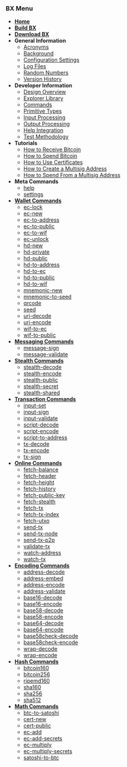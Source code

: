 ### BX Menu
* **[Home](Home)**
* **[Build BX](Build-BX)**
* **[Download BX](Download-BX)**
* **General Information**
  * [Acronyms](Acronyms)
  * [Background](Background)
  * [Configuration Settings](Configuration-Settings)
  * [Log Files](Log-Files)
  * [Random Numbers](Random-Numbers)
  * [Version History](Version-History)
* **Developer Information**
  * [Design Overview](Design-Overview)
  * [Explorer Library](Explorer-Library)
  * [Commands](Commands)
  * [Primitive Types](Primitive-Types)
  * [Input Processing](Input-Processing)
  * [Output Processing](Output-Processing)
  * [Help Integration](Help-Integration)
  * [Test Methodology](Test-Methodology)
* **Tutorials**
  * [How to Receive Bitcoin](How-to-Receive-Bitcoin)
  * [How to Spend Bitcoin](How-to-Spend-Bitcoin)
  * [How to Use Certificates](How-to-Use-Certificates)
  * [How to Create a Multisig Address](How-to-Create-a-Multisig-Address)
  * [How to Spend From a Multisig Address](How-to-Spend-From-a-Multisig-Address)
* **Meta Commands**
  * [help](bx-help)
  * [settings](bx-settings)
* **[Wallet Commands](Wallet-Commands)**
  * [ec-lock](bx-ec-lock)
  * [ec-new](bx-ec-new)
  * [ec-to-address](bx-ec-to-address)
  * [ec-to-public](bx-ec-to-public)
  * [ec-to-wif](bx-ec-to-wif)
  * [ec-unlock](bx-ec-unlock)
  * [hd-new](bx-hd-new)
  * [hd-private](bx-hd-private)
  * [hd-public](bx-hd-public)
  * [hd-to-address](bx-hd-to-address)
  * [hd-to-ec](bx-hd-to-ec)
  * [hd-to-public](bx-hd-to-public)
  * [hd-to-wif](bx-hd-to-wif)
  * [mnemonic-new](bx-mnemonic-new)
  * [mnemonic-to-seed](bx-mnemonic-to-seed)
  * [qrcode](bx-qrcode)
  * [seed](bx-seed)
  * [uri-decode](bx-uri-decode)
  * [uri-encode](bx-uri-encode)
  * [wif-to-ec](bx-wif-to-ec)
  * [wif-to-public](bx-wif-to-public)
* **[Messaging Commands](Messaging-Commands)**
  * [message-sign](bx-message-sign)
  * [message-validate](bx-message-validate)
* **[Stealth Commands](Stealth-Commands)**
  * [stealth-decode](bx-stealth-decode)
  * [stealth-encode](bx-stealth-encode)
  * [stealth-public](bx-stealth-public)
  * [stealth-secret](bx-stealth-secret)
  * [stealth-shared](bx-stealth-shared)
* **[Transaction Commands](Transaction-Commands)**
  * [input-set](bx-input-set)
  * [input-sign](bx-input-sign)
  * [input-validate](bx-input-validate)
  * [script-decode](bx-script-decode)
  * [script-encode](bx-script-encode)
  * [script-to-address](bx-script-to-address)
  * [tx-decode](bx-tx-decode)
  * [tx-encode](bx-tx-encode)
  * [tx-sign](bx-tx-sign)
* **[Online Commands](Online-Commands)**
  * [fetch-balance](bx-fetch-balance)
  * [fetch-header](bx-fetch-header)
  * [fetch-height](bx-fetch-height)
  * [fetch-history](bx-fetch-history)
  * [fetch-public-key](bx-fetch-public-key)
  * [fetch-stealth](bx-fetch-stealth)
  * [fetch-tx](bx-fetch-tx)
  * [fetch-tx-index](bx-fetch-tx-index)
  * [fetch-utxo](bx-fetch-utxo)
  * [send-tx](bx-send-tx)
  * [send-tx-node](bx-send-tx-node)
  * [send-tx-p2p](bx-send-tx-p2p)
  * [validate-tx](bx-validate-tx)
  * [watch-address](bx-watch-address)
  * [watch-tx](bx-watch-tx)
* **[Encoding Commands](Encoding-Commands)**
  * [address-decode](bx-address-decode)
  * [address-embed](bx-address-embed)
  * [address-encode](bx-address-encode)
  * [address-validate](bx-address-validate)
  * [base16-decode](bx-base16-decode)
  * [base16-encode](bx-base16-encode)
  * [base58-decode](bx-base58-decode)
  * [base58-encode](bx-base58-encode)
  * [base64-decode](bx-base64-decode)
  * [base64-encode](bx-base64-encode)
  * [base58check-decode](bx-base58check-decode)
  * [base58check-encode](bx-base58check-encode)
  * [wrap-decode](bx-wrap-decode)
  * [wrap-encode](bx-wrap-encode)
* **[Hash Commands](Hash-Commands)**
  * [bitcoin160](bx-bitcoin160)
  * [bitcoin256](bx-bitcoin256)
  * [ripemd160](bx-ripemd160)
  * [sha160](bx-sha160)
  * [sha256](bx-sha256)
  * [sha512](bx-sha512)
* **[Math Commands](Math-Commands)**
  * [btc-to-satoshi](bx-btc-to-satoshi)
  * [cert-new](bx-cert-new)
  * [cert-public](bx-cert-public)
  * [ec-add](bx-ec-add)
  * [ec-add-secrets](bx-ec-add-secrets)
  * [ec-multiply](bx-ec-multiply)
  * [ec-multiply-secrets](bx-ec-multiply-secrets)
  * [satoshi-to-btc](bx-satoshi-to-btc)